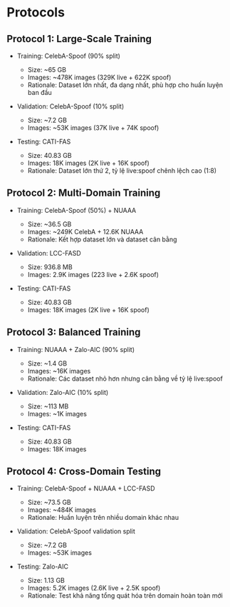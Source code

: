 # Protocols

## Protocol 1: Large-Scale Training

- Training: CelebA-Spoof (90% split)
  - Size: ~65 GB
  - Images: ~478K images (329K live + 622K spoof)
  - Rationale: Dataset lớn nhất, đa dạng nhất, phù hợp cho huấn luyện ban đầu

- Validation: CelebA-Spoof (10% split)
  - Size: ~7.2 GB
  - Images: ~53K images (37K live + 74K spoof)

- Testing: CATI-FAS
  - Size: 40.83 GB
  - Images: 18K images (2K live + 16K spoof)
  - Rationale: Dataset lớn thứ 2, tỷ lệ live:spoof chênh lệch cao (1:8)

## Protocol 2: Multi-Domain Training

- Training: CelebA-Spoof (50%) + NUAAA
  - Size: ~36.5 GB
  - Images: ~249K CelebA + 12.6K NUAAA
  - Rationale: Kết hợp dataset lớn và dataset cân bằng

- Validation: LCC-FASD
  - Size: 936.8 MB
  - Images: 2.9K images (223 live + 2.6K spoof)

- Testing: CATI-FAS
  - Size: 40.83 GB
  - Images: 18K images (2K live + 16K spoof)

## Protocol 3: Balanced Training

- Training: NUAAA + Zalo-AIC (90% split)
  - Size: ~1.4 GB
  - Images: ~16K images
  - Rationale: Các dataset nhỏ hơn nhưng cân bằng về tỷ lệ live:spoof

- Validation: Zalo-AIC (10% split)
  - Size: ~113 MB
  - Images: ~1K images

- Testing: CATI-FAS
  - Size: 40.83 GB  
  - Images: 18K images

## Protocol 4: Cross-Domain Testing

- Training: CelebA-Spoof + NUAAA + LCC-FASD
  - Size: ~73.5 GB
  - Images: ~484K images
  - Rationale: Huấn luyện trên nhiều domain khác nhau

- Validation: CelebA-Spoof validation split
  - Size: ~7.2 GB
  - Images: ~53K images

- Testing: Zalo-AIC
  - Size: 1.13 GB
  - Images: 5.2K images (2.6K live + 2.5K spoof)
  - Rationale: Test khả năng tổng quát hóa trên domain hoàn toàn mới
